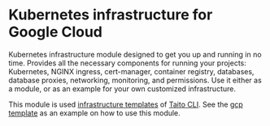 # Kubernetes infrastructure for Google Cloud

Kubernetes infrastructure module designed to get you up and running in no time. Provides all the necessary components for running your projects: Kubernetes, NGINX ingress, cert-manager, container registry, databases, database proxies, networking, monitoring, and permissions. Use it either as a module, or as an example for your own customized infrastructure.

This module is used [infrastructure templates](https://taitounited.github.io/taito-cli/templates#infrastructure-templates) of [Taito CLI](https://taitounited.github.io/taito-cli/). See the [gcp template](https://github.com/TaitoUnited/taito-templates/tree/master/infrastructure/gcp/terraform) as an example on how to use this module.
